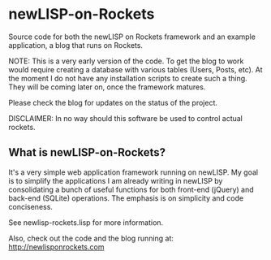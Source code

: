 newLISP-on-Rockets
==================

Source code for both the newLISP on Rockets framework and an example application, a blog that runs on Rockets.

NOTE: This is a very early version of the code.  To get the blog to work would require creating a database with various tables (Users, Posts, etc).  At the moment I do not have any installation scripts to create such a thing.  They will be coming later on, once the framework matures.

Please check the blog for updates on the status of the project.

DISCLAIMER: In no way should this software be used to control actual rockets.  

What is newLISP-on-Rockets?
---------------------------

It's a very simple web application framework running on newLISP.  My goal is to simplify the applications I am already writing in newLISP by consolidating a bunch of useful functions for both front-end (jQuery) and back-end (SQLite) operations.  The emphasis is on simplicity and code conciseness.

See newlisp-rockets.lisp for more information.

Also, check out the code and the blog running at: http://newlisponrockets.com

